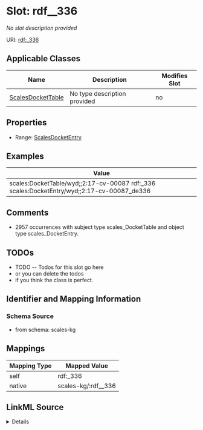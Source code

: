

# Slot: rdf__336


_No slot description provided_





URI: [rdf:_336](http://www.w3.org/1999/02/22-rdf-syntax-ns#_336)



<!-- no inheritance hierarchy -->





## Applicable Classes

| Name | Description | Modifies Slot |
| --- | --- | --- |
| [ScalesDocketTable](../classes/ScalesDocketTable.md) | No type description provided |  no  |







## Properties

* Range: [ScalesDocketEntry](../classes/ScalesDocketEntry.md)






## Examples

| Value |
| --- |
| scales:DocketTable/wyd;;2:17-cv-00087 rdf:_336 scales:DocketEntry/wyd;;2:17-cv-00087_de336 |

## Comments

* 2957 occurrences with subject type scales_DocketTable and object type scales_DocketEntry.

## TODOs

* TODO -- Todos for this slot go here
* or you can delete the todos
* if you think the class is perfect.

## Identifier and Mapping Information







### Schema Source


* from schema: scales-kg




## Mappings

| Mapping Type | Mapped Value |
| ---  | ---  |
| self | rdf:_336 |
| native | scales-kg/:rdf__336 |




## LinkML Source

<details>
```yaml
name: rdf__336
description: No slot description provided
todos:
- TODO -- Todos for this slot go here
- or you can delete the todos
- if you think the class is perfect.
comments:
- 2957 occurrences with subject type scales_DocketTable and object type scales_DocketEntry.
examples:
- value: scales:DocketTable/wyd;;2:17-cv-00087 rdf:_336 scales:DocketEntry/wyd;;2:17-cv-00087_de336
from_schema: scales-kg
rank: 1000
slot_uri: rdf:_336
alias: rdf__336
domain_of:
- scales_DocketTable
range: scales_DocketEntry

```
</details>
